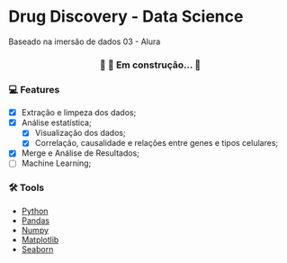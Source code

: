 # Drug Discovery - Data Science

  Baseado na imersão de dados 03 - Alura

<h3 align="center"> 
	🚧  🚀 Em construção...  🚧
</h3>

### :computer: Features

- [x] Extração e limpeza dos dados;
- [x] Análise estatística;
  - [x] Visualização dos dados;
  - [x] Correlação, causalidade e relações entre genes e tipos celulares;
- [x] Merge e Análise de Resultados;
- [ ] Machine Learning;

### 🛠 Tools

- [Python](https://www.python.org/)
- [Pandas](https://pandas.pydata.org/)
- [Numpy](https://numpy.org/)
- [Matplotlib](https://seaborn.pydata.org/)
- [Seaborn](https://matplotlib.org/)
